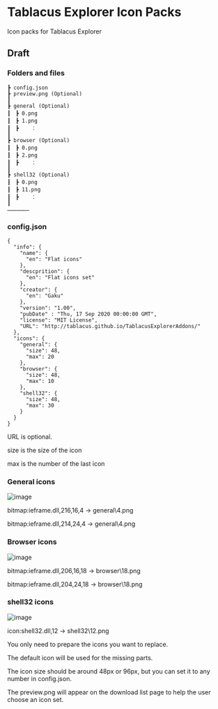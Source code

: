 # Tablacus Explorer Icon Packs
Icon packs for Tablacus Explorer

## Draft

### Folders and files
```
┣ config.json
┣ preview.png (Optional)
┃
┣ general (Optional)
┃　┣ 0.png
┃　┣ 1.png
┃　┣    ：
┃
┣ browser (Optional)
┃　┣ 0.png
┃　┣ 2.png
┃　┣    ：
┃
┣ shell32 (Optional)
┃　┣ 0.png
┃　┣ 11.png
┃　┣    ：
┃
…………………
```
### config.json
```
{
  "info": {
    "name": {
      "en": "Flat icons"
    },
    "descprition": {
      "en": "Flat icons set"
    },
    "creator": {
      "en": "Gaku"
    },
    "version": "1.00",
    "pubDate" : "Thu, 17 Sep 2020 00:00:00 GMT",
    "license": "MIT License",
    "URL": "http://tablacus.github.io/TablacusExplorerAddons/"
  },
  "icons": {
    "general": {
      "size": 48,
      "max": 20
    },
    "browser": {
      "size": 48,
      "max": 10
    },
    "shell32": {
      "size": 48,
      "max": 30
    }
  }
}
```
URL is optional.

size is the size of the icon

max is the number of the last icon

### General icons
![image](https://user-images.githubusercontent.com/5156977/93665978-8bd15d80-fab5-11ea-87be-23ffe9295c2b.png)

bitmap:ieframe.dll,216,16,4 → general\4.png

bitmap:ieframe.dll,214,24,4 → general\4.png

### Browser icons
![image](https://user-images.githubusercontent.com/5156977/93665999-ab688600-fab5-11ea-967e-9111c5a638e9.png)

bitmap:ieframe.dll,206,16,18 → browser\18.png

bitmap:ieframe.dll,204,24,18 → browser\18.png

### shell32 icons
![image](https://user-images.githubusercontent.com/5156977/93666031-d6eb7080-fab5-11ea-9a74-2449e5047f10.png)

icon:shell32.dll,12 → shell32\12.png

You only need to prepare the icons you want to replace.

The default icon will be used for the missing parts.

The icon size should be around 48px or 96px, but you can set it to any number in config.json.

The preview.png will appear on the download list page to help the user choose an icon set.
